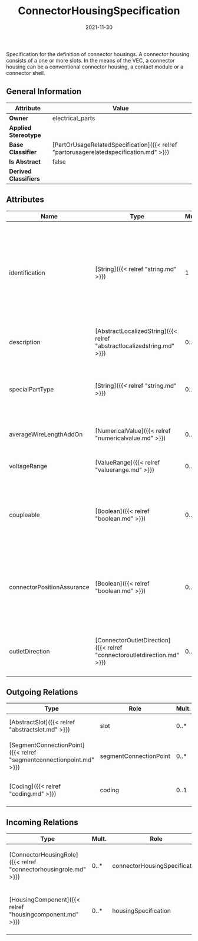 ﻿---
title: ConnectorHousingSpecification
toc: false
type: specs
date: "2021-11-30"
draft: false
specification: VEC
version: 2.0.0-rc1
documentType: "Recommendation"
elementType: Class
classes:
  - ConnectorHousingSpecification
menu_name: vec-2.0.0-rc1
---
<p> Specification for the definition of connector housings. A connector housing consists of a one or more slots. In the means of the VEC, a connector housing can be a conventional connector housing, a contact module or a connector shell.      </p>

## General Information

| Attribute               | Value |
|-------------------------|-------|
| **Owner**               | electrical_parts |
| **Applied Stereotype**  |   |
| **Base Classifier**     | [PartOrUsageRelatedSpecification]({{< relref "partorusagerelatedspecification.md" >}})<br/>  |
| **Is Abstract**         | false |
| **Derived Classifiers** |   |

## Attributes
|  Name  |  Type  |  Mult.  |  Description  |  Owning Classifier  |
|--------|--------|---------|---------------|--------------|
|identification | [String]({{< relref "string.md" >}}) | 1 | <p> Specifies a unique identification of the specification. The identification is guaranteed to be unique within the document containing the specification. For all VEC-documents a Specification-instance can be trusted to be identical if the DocumentVersion-instance is the same (see DocumentVersion) and the identification of the Specification is the same.      </p> | [Specification]({{< relref "specification.md" >}}) |
|description | [AbstractLocalizedString]({{< relref "abstractlocalizedstring.md" >}}) | 0..* | <p> Specifies additional, human readable information about the specification.      </p> | [Specification]({{< relref "specification.md" >}}) |
|specialPartType | [String]({{< relref "string.md" >}}) | 0..1 | <p>The specialPartType allows the specification of subclassifications for a PartOrUsageRelatedSpecification (e.g. different types of connector housings).  </p> | [PartOrUsageRelatedSpecification]({{< relref "partorusagerelatedspecification.md" >}}) |
|averageWireLengthAddOn | [NumericalValue]({{< relref "numericalvalue.md" >}}) | 0..1 | <p> Specifies the average wire length add on for this connector.     </p> | [ConnectorHousingSpecification]({{< relref "connectorhousingspecification.md" >}}) |
|voltageRange | [ValueRange]({{< relref "valuerange.md" >}}) | 0..1 | <p> Specifies the allowed voltage range for the connector housing.      </p> | [ConnectorHousingSpecification]({{< relref "connectorhousingspecification.md" >}}) |
|coupleable | [Boolean]({{< relref "boolean.md" >}}) | 0..1 | <p> Defines whether the connector is coupleable or not. Connectors that are coupleable can be used in an inline position. Connectors that are not coupleable can be connected only to an ECU or something similar.      </p> | [ConnectorHousingSpecification]({{< relref "connectorhousingspecification.md" >}}) |
|connectorPositionAssurance | [Boolean]({{< relref "boolean.md" >}}) | 0..1 | <p> If <i>true</i> the <i>ConnectorHousing</i> has a connector position assurance (CPA).     </p>      <p> A CPA is some sort of feature of a connector, that secures the connector in its correctly assembled position with its mating part.       </p> | [ConnectorHousingSpecification]({{< relref "connectorhousingspecification.md" >}}) |
|outletDirection | [ConnectorOutletDirection]({{< relref "connectoroutletdirection.md" >}}) | 0..1 | <p> Defines the <i>OutletDirection</i> for wires.      </p>      <p> This attribute is defined as an <i>OpenEnumeration</i>.      </p> | [ConnectorHousingSpecification]({{< relref "connectorhousingspecification.md" >}}) |

## Outgoing Relations
|    Type  |   Role   |   Mult.   |   Mult.   |   Description   |
|----------|----------|-----------|-----------|-----------------|
| [AbstractSlot]({{< relref "abstractslot.md" >}}) | slot | 0..* | 1 | Specifies the slots forming the ConnectorHousing. |
| [SegmentConnectionPoint]({{< relref "segmentconnectionpoint.md" >}}) | segmentConnectionPoint | 0..* | 1 | <p> Specifies the <i>SegmentConnectionPoints </i>the connector housing.      </p> |
| [Coding]({{< relref "coding.md" >}}) | coding | 0..1 | 0..1 | Defines coding of the connector housing that is satisfied by the connector housing. |
##  Incoming Relations
|    Type  |   Mult.  |   Role    |   Mult.   |   Description  |
|----------|----------|-----------|-----------|----------------|
| [ConnectorHousingRole]({{< relref "connectorhousingrole.md" >}}) | 0..* | connectorHousingSpecification | 1 | <p> References the <i>ConnectorHousingSpecification </i>that is instanced by this <i>ConnectorHousingRole.</i>      </p> |
| [HousingComponent]({{< relref "housingcomponent.md" >}}) | 0..* | housingSpecification | 0..1 | References the ConnectorHousingSpecification that is describing the connector interface of the HousingComponent (e.g. Slots, Cavities, Design, Coding). |
